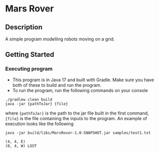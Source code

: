 # Mars Rover

## Description

A simple program modelling robots moving on a grid.

## Getting Started

### Executing program

* This program is in Java 17 and built with Gradle. Make sure you have both of these to build and run the program.
* To run the program, run the following commands on your console
```
./gradlew clean build
java -jar {pathToJar} {file}
```
where `{pathToJar}` is the path to the jar file built in the first command, `{file}` is the file containing the inputs to the program.
An example of execution looks like the following
```
java -jar build/libs/MarsRover-1.0-SNAPSHOT.jar samples/test1.txt
```
```
(4, 4, E)
(0, 4, W) LOST
```
